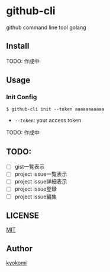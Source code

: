 github-cli
==========

github command line tool golang

## Install ##

TODO: 作成中

## Usage ##

### Init Config

```
$ github-cli init --token aaaaaaaaaaa
```

- `--token`: your access token

TODO: 作成中

## TODO:

- [ ] gist一覧表示
- [ ] project issue一覧表示
- [ ] project issue詳細表示
- [ ] project issue登録
- [ ] project issue編集

## LICENSE

[MIT](https://github.com/kyokomi/github-cli/blob/master/LICENSE)

## Author

[kyokomi](https://github.com/kyokomi)

